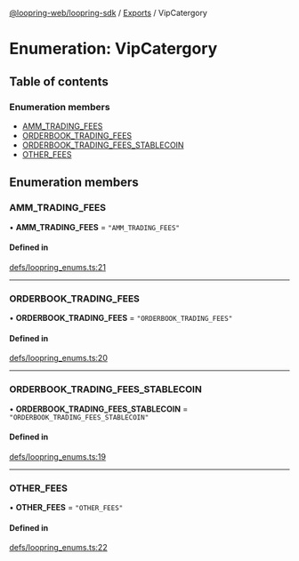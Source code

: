 [@loopring-web/loopring-sdk](../README.md) / [Exports](../modules.md) / VipCatergory

# Enumeration: VipCatergory

## Table of contents

### Enumeration members

- [AMM\_TRADING\_FEES](VipCatergory.md#amm_trading_fees)
- [ORDERBOOK\_TRADING\_FEES](VipCatergory.md#orderbook_trading_fees)
- [ORDERBOOK\_TRADING\_FEES\_STABLECOIN](VipCatergory.md#orderbook_trading_fees_stablecoin)
- [OTHER\_FEES](VipCatergory.md#other_fees)

## Enumeration members

### AMM\_TRADING\_FEES

• **AMM\_TRADING\_FEES** = `"AMM_TRADING_FEES"`

#### Defined in

[defs/loopring_enums.ts:21](https://github.com/Loopring/loopring_sdk/blob/31597d7/src/defs/loopring_enums.ts#L21)

___

### ORDERBOOK\_TRADING\_FEES

• **ORDERBOOK\_TRADING\_FEES** = `"ORDERBOOK_TRADING_FEES"`

#### Defined in

[defs/loopring_enums.ts:20](https://github.com/Loopring/loopring_sdk/blob/31597d7/src/defs/loopring_enums.ts#L20)

___

### ORDERBOOK\_TRADING\_FEES\_STABLECOIN

• **ORDERBOOK\_TRADING\_FEES\_STABLECOIN** = `"ORDERBOOK_TRADING_FEES_STABLECOIN"`

#### Defined in

[defs/loopring_enums.ts:19](https://github.com/Loopring/loopring_sdk/blob/31597d7/src/defs/loopring_enums.ts#L19)

___

### OTHER\_FEES

• **OTHER\_FEES** = `"OTHER_FEES"`

#### Defined in

[defs/loopring_enums.ts:22](https://github.com/Loopring/loopring_sdk/blob/31597d7/src/defs/loopring_enums.ts#L22)
